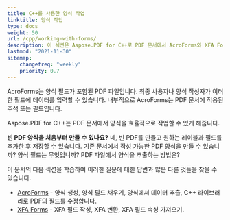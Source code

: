 ```yaml
---
title: C++를 사용한 양식 작업
linktitle: 양식 작업
type: docs
weight: 50
url: /cpp/working-with-forms/
description: 이 섹션은 Aspose.PDF for C++로 PDF 문서에서 AcroForms와 XFA Forms를 사용하는 방법을 설명합니다.
lastmod: "2021-11-30"
sitemap:
    changefreq: "weekly"
    priority: 0.7
---
```


AcroForms는 양식 필드가 포함된 PDF 파일입니다. 최종 사용자나 양식 작성자가 이러한 필드에 데이터를 입력할 수 있습니다. 내부적으로 AcroForms는 PDF 문서에 적용된 주석 또는 필드입니다.

Aspose.PDF for C++는 PDF 문서에서 양식을 효율적으로 작업할 수 있게 해줍니다.

**빈 PDF 양식을 처음부터 만들 수 있나요?**
네, 빈 PDF를 만들고 원하는 레이블과 필드를 추가한 후 저장할 수 있습니다.
기존 문서에서 작성 가능한 PDF 양식을 만들 수 있습니까? 양식 필드는 무엇입니까? PDF 파일에서 양식을 추출하는 방법은?

이 문서의 다음 섹션을 학습하여 이러한 질문에 대한 답변과 많은 다른 것들을 찾을 수 있습니다.

- [AcroForms](/pdf/cpp/acroforms/) - 양식 생성, 양식 필드 채우기, 양식에서 데이터 추출, C++ 라이브러리로 PDF의 필드를 수정합니다.
- [XFA Forms](/pdf/cpp/xfa-forms/) - XFA 필드 작성, XFA 변환, XFA 필드 속성 가져오기.